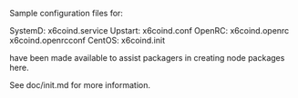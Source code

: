 Sample configuration files for:

SystemD: x6coind.service
Upstart: x6coind.conf
OpenRC:  x6coind.openrc
         x6coind.openrcconf
CentOS:  x6coind.init

have been made available to assist packagers in creating node packages here.

See doc/init.md for more information.
